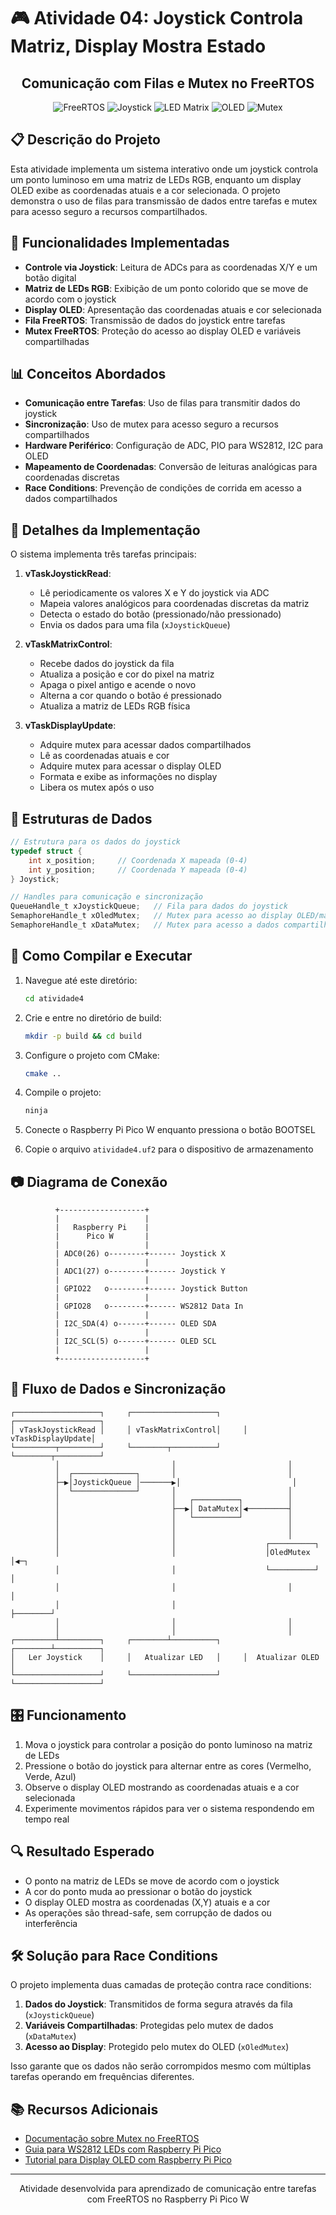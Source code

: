 # 🎮 Atividade 04: Joystick Controla Matriz, Display Mostra Estado

<div align="center">
  <h2>Comunicação com Filas e Mutex no FreeRTOS</h2>
  <p>
    <img alt="FreeRTOS" src="https://img.shields.io/badge/FreeRTOS-8CC84B?style=for-the-badge&logo=freertos&logoColor=white" />
    <img alt="Joystick" src="https://img.shields.io/badge/Joystick-FF4500?style=for-the-badge&logo=game&logoColor=white" />
    <img alt="LED Matrix" src="https://img.shields.io/badge/LED%20Matrix-00FFFF?style=for-the-badge&logo=led&logoColor=black" />
    <img alt="OLED" src="https://img.shields.io/badge/OLED-1E90FF?style=for-the-badge&logo=display&logoColor=white" />
    <img alt="Mutex" src="https://img.shields.io/badge/Mutex-9370DB?style=for-the-badge&logo=lock&logoColor=white" />
  </p>
</div>

## 📋 Descrição do Projeto

Esta atividade implementa um sistema interativo onde um joystick controla um ponto luminoso em uma matriz de LEDs RGB, enquanto um display OLED exibe as coordenadas atuais e a cor selecionada. O projeto demonstra o uso de filas para transmissão de dados entre tarefas e mutex para acesso seguro a recursos compartilhados.

## 🔧 Funcionalidades Implementadas

- **Controle via Joystick**: Leitura de ADCs para as coordenadas X/Y e um botão digital
- **Matriz de LEDs RGB**: Exibição de um ponto colorido que se move de acordo com o joystick
- **Display OLED**: Apresentação das coordenadas atuais e cor selecionada
- **Fila FreeRTOS**: Transmissão de dados do joystick entre tarefas
- **Mutex FreeRTOS**: Proteção do acesso ao display OLED e variáveis compartilhadas

## 📊 Conceitos Abordados

- **Comunicação entre Tarefas**: Uso de filas para transmitir dados do joystick
- **Sincronização**: Uso de mutex para acesso seguro a recursos compartilhados
- **Hardware Periférico**: Configuração de ADC, PIO para WS2812, I2C para OLED
- **Mapeamento de Coordenadas**: Conversão de leituras analógicas para coordenadas discretas
- **Race Conditions**: Prevenção de condições de corrida em acesso a dados compartilhados

## 📝 Detalhes da Implementação

O sistema implementa três tarefas principais:

1. **vTaskJoystickRead**:
   - Lê periodicamente os valores X e Y do joystick via ADC
   - Mapeia valores analógicos para coordenadas discretas da matriz
   - Detecta o estado do botão (pressionado/não pressionado)
   - Envia os dados para uma fila (`xJoystickQueue`)

2. **vTaskMatrixControl**:
   - Recebe dados do joystick da fila
   - Atualiza a posição e cor do pixel na matriz
   - Apaga o pixel antigo e acende o novo
   - Alterna a cor quando o botão é pressionado
   - Atualiza a matriz de LEDs RGB física

3. **vTaskDisplayUpdate**:
   - Adquire mutex para acessar dados compartilhados
   - Lê as coordenadas atuais e cor
   - Adquire mutex para acessar o display OLED
   - Formata e exibe as informações no display
   - Libera os mutex após o uso

## 🧠 Estruturas de Dados

```c
// Estrutura para os dados do joystick
typedef struct {
    int x_position;     // Coordenada X mapeada (0-4)
    int y_position;     // Coordenada Y mapeada (0-4)
} Joystick;

// Handles para comunicação e sincronização
QueueHandle_t xJoystickQueue;   // Fila para dados do joystick
SemaphoreHandle_t xOledMutex;   // Mutex para acesso ao display OLED/matriz LED
SemaphoreHandle_t xDataMutex;   // Mutex para acesso a dados compartilhados
```

## 🚀 Como Compilar e Executar

1. Navegue até este diretório:
   ```bash
   cd atividade4
   ```

2. Crie e entre no diretório de build:
   ```bash
   mkdir -p build && cd build
   ```

3. Configure o projeto com CMake:
   ```bash
   cmake ..
   ```

4. Compile o projeto:
   ```bash
   ninja
   ```

5. Conecte o Raspberry Pi Pico W enquanto pressiona o botão BOOTSEL
6. Copie o arquivo `atividade4.uf2` para o dispositivo de armazenamento

## 📷 Diagrama de Conexão

```
          +-------------------+
          |                   |
          |   Raspberry Pi    |
          |      Pico W       |
          |                   |
          | ADC0(26) o--------+------ Joystick X
          |                   |
          | ADC1(27) o--------+------ Joystick Y
          |                   |
          | GPIO22   o--------+------ Joystick Button
          |                   |
          | GPIO28   o--------+------ WS2812 Data In
          |                   |
          | I2C_SDA(4) o------+------ OLED SDA
          |                   |
          | I2C_SCL(5) o------+------ OLED SCL
          |                   |
          +-------------------+
```

## 🔄 Fluxo de Dados e Sincronização

```
┌───────────────────┐     ┌───────────────────┐     ┌───────────────────┐
│ vTaskJoystickRead │     │ vTaskMatrixControl│     │ vTaskDisplayUpdate│
└─────────┬─────────┘     └────────┬──────────┘     └────────┬──────────┘
          │                         │                         │
          │  ┌──────────────┐       │                         │
          ├─▶│JoystickQueue │───────▶│                         │
          │  └──────────────┘       │                         │
          │                         │   ┌──────────┐          │
          │                         ├──▶│ DataMutex│◀─────────┤
          │                         │   └──────────┘          │
          │                         │                         │
          │                         │                         │
          │                         │                    ┌──────────┐
          │                         │                    │OledMutex │◀─┐
          │                         │                    └──────────┘  │
          │                         │                         │        │
          │                         │                         ├────────┘
          │                         │                         │
          │                         │                         │
┌─────────┴─────────┐     ┌────────┴──────────┐     ┌────────┴──────────┐
│   Ler Joystick    │     │   Atualizar LED   │     │  Atualizar OLED   │
└───────────────────┘     └───────────────────┘     └───────────────────┘
```

## 🎛️ Funcionamento

1. Mova o joystick para controlar a posição do ponto luminoso na matriz de LEDs
2. Pressione o botão do joystick para alternar entre as cores (Vermelho, Verde, Azul)
3. Observe o display OLED mostrando as coordenadas atuais e a cor selecionada
4. Experimente movimentos rápidos para ver o sistema respondendo em tempo real

## 🔍 Resultado Esperado

- O ponto na matriz de LEDs se move de acordo com o joystick
- A cor do ponto muda ao pressionar o botão do joystick
- O display OLED mostra as coordenadas (X,Y) atuais e a cor
- As operações são thread-safe, sem corrupção de dados ou interferência

## 🛠️ Solução para Race Conditions

O projeto implementa duas camadas de proteção contra race conditions:

1. **Dados do Joystick**: Transmitidos de forma segura através da fila (`xJoystickQueue`)
2. **Variáveis Compartilhadas**: Protegidas pelo mutex de dados (`xDataMutex`)
3. **Acesso ao Display**: Protegido pelo mutex do OLED (`xOledMutex`)

Isso garante que os dados não serão corrompidos mesmo com múltiplas tarefas operando em frequências diferentes.

## 📚 Recursos Adicionais

- [Documentação sobre Mutex no FreeRTOS](https://www.freertos.org/Real-time-embedded-RTOS-mutexes.html)
- [Guia para WS2812 LEDs com Raspberry Pi Pico](https://learn.adafruit.com/getting-started-with-raspberry-pi-pico-circuitpython/neopixel-leds)
- [Tutorial para Display OLED com Raspberry Pi Pico](https://how2electronics.com/interfacing-ssd1306-oled-display-with-raspberry-pi-pico/)

---

<div align="center">
  <p>Atividade desenvolvida para aprendizado de comunicação entre tarefas com FreeRTOS no Raspberry Pi Pico W</p>
</div>